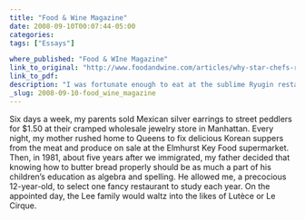 ```yaml
---
title: "Food & Wine Magazine"
date: 2008-09-10T00:07:44-05:00
categories: 
tags: ["Essays"]

where_published: "Food & WIne Magazine"
link_to_original: "http://www.foodandwine.com/articles/why-star-chefs-revere-seiji-yamamoto"
link_to_pdf:
description: "I was fortunate enough to eat at the sublime Ryugin restaurant in Tokyo, and my essay of the delicious experience appears in the September issue of FOOD & WINE."
_slug: 2008-09-10-food_wine_magazine
---
```


Six days a week, my parents sold Mexican silver earrings to street peddlers for $1.50 at their cramped wholesale jewelry store in Manhattan. Every night, my mother rushed home to Queens to fix delicious Korean suppers from the meat and produce on sale at the Elmhurst Key Food supermarket. Then, in 1981, about five years after we immigrated, my father decided that knowing how to butter bread properly should be as much a part of his children’s education as algebra and spelling. He allowed me, a precocious 12-year-old, to select one fancy restaurant to study each year. On the appointed day, the Lee family would waltz into the likes of Lutèce or Le Cirque.

